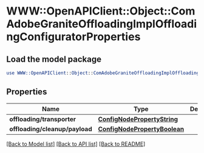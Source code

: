 # WWW::OpenAPIClient::Object::ComAdobeGraniteOffloadingImplOffloadingConfiguratorProperties

## Load the model package
```perl
use WWW::OpenAPIClient::Object::ComAdobeGraniteOffloadingImplOffloadingConfiguratorProperties;
```

## Properties
Name | Type | Description | Notes
------------ | ------------- | ------------- | -------------
**offloading/transporter** | [**ConfigNodePropertyString**](ConfigNodePropertyString.md) |  | [optional] 
**offloading/cleanup/payload** | [**ConfigNodePropertyBoolean**](ConfigNodePropertyBoolean.md) |  | [optional] 

[[Back to Model list]](../README.md#documentation-for-models) [[Back to API list]](../README.md#documentation-for-api-endpoints) [[Back to README]](../README.md)


